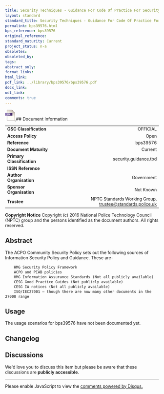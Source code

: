 ```yaml
---
title: Security Techniques - Guidance For Code Of Practice For Security Controls
layout: standard
standard_title: Security Techniques - Guidance For Code Of Practice For Security Controls
permalink: bps39576.html
bps_reference: bps39576
original_reference: 
standard_maturity: Current
project_status: n-a
obsoletes: 
obsoleted_by: 
tags: 
abstract_only:
format_links:
html_link: 
pdf_link: ../library/bps39576/bps39576.pdf
docx_link: 
odt_link: 
comments: true
---
```



<a target="_blank" href="../library/bps39576/bps39576.pdf">
    <img src="../images/pdf@0.5x.png" alt="pdf link" title="pdf link" style="max-height:35px;">
</a>
## Document Information

|||
| :------- | ------: |
| **GSC Classification**     | OFFICIAL |
| **Access Policy**          | Open |
| **Reference**              | bps39576  |
| **Document Maturity**      | Current |
| **Primary Classification** | security.guidance.tbd |
| **ISSN Reference**         |  |
| **Author Organisation**    |Government|
| **Sponsor Organisation**   |Not Known|
| **Trustee**                | NPTC Standards Working Group, <a href="mailto:trustee@standards.police.uk?subject=bps39576 Security Techniques - Guidance For Code Of Practice For Security Controls">trustee@standards.police.uk |

**Copyright Notice**
Copyright (c) 2016 National Police Technology Council (NPTC) group and the persons identified as the document authors. All rights reserved.

## Abstract
The ACPO Community Security Policy sets out the following sources of Information Security Policy and Guidance. These are-
    
        HMG Security Policy Framework
        ACPO and PIAB policies
        HMG Information Assurance Standards (Not all publicly available)
        CESG Good Practice Guides (Not publicly available)
        CESG IA notices (Not all publicly available)
        ISO/IEC27001 – though there are now many other documents in the 27000 range
        
## Usage
The usage scenarios for bps39576 have not been documented yet.

## Changelog


## Discussions
We'd love you to discuss this item but please be aware that these discussions are **publicly accessible**.
<hr>
<div id="disqus_thread"></div>

<script>

/**
*  RECOMMENDED CONFIGURATION VARIABLES: EDIT AND UNCOMMENT THE SECTION BELOW TO INSERT DYNAMIC VALUES FROM YOUR PLATFORM OR CMS.
*  LEARN WHY DEFINING THESE VARIABLES IS IMPORTANT: https://disqus.com/admin/universalcode/#configuration-variables*/
/*
var disqus_config = function () {
this.page.url = PAGE_URL;  // Replace PAGE_URL with your page's canonical URL variable
this.page.identifier = PAGE_IDENTIFIER; // Replace PAGE_IDENTIFIER with your page's unique identifier variable
};
*/
(function() { // DON'T EDIT BELOW THIS LINE
var d = document, s = d.createElement('script');
s.src = 'https://nptcstandards.disqus.com/embed.js';
s.setAttribute('data-timestamp', +new Date());
(d.head || d.body).appendChild(s);
})();
</script>
<noscript>Please enable JavaScript to view the <a href="https://disqus.com/?ref_noscript">comments powered by Disqus.</a></noscript>

